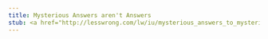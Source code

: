 ```yaml
---
title: Mysterious Answers aren't Answers
stub: <a href="http://lesswrong.com/lw/iu/mysterious_answers_to_mysterious_questions/">Always beware mysterious answers to mysterious questions</a>
---
```


